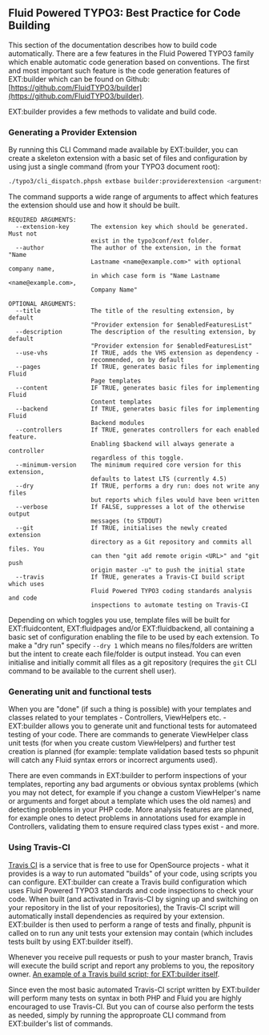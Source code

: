## Fluid Powered TYPO3: Best Practice for Code Building

This section of the documentation describes how to build code automatically. There are a few features in the Fluid Powered TYPO3
family which enable automatic code generation based on conventions. The first and most important such feature is the code
generation features of EXT:builder which can be found on Github: [https://github.com/FluidTYPO3/builder](https://github.com/FluidTYPO3/builder).

EXT:builder provides a few methods to validate and build code.

### Generating a Provider Extension

By running this CLI Command made available by EXT:builder, you can create a skeleton extension with a basic set of files and
configuration by using just a single command (from your TYPO3 document root):

```bash
./typo3/cli_dispatch.phpsh extbase builder:providerextension <arguments>
```

The command supports a wide range of arguments to affect which features the extension should use and how it should be built.

```plain
REQUIRED ARGUMENTS:
  --extension-key      The extension key which should be generated. Must not
                       exist in the typo3conf/ext folder.
  --author             The author of the extension, in the format "Name
                       Lastname <name@example.com>" with optional company name,
                       in which case form is "Name Lastname <name@example.com>,
                       Company Name"

OPTIONAL ARGUMENTS:
  --title              The title of the resulting extension, by default
                       "Provider extension for $enabledFeaturesList"
  --description        The description of the resulting extension, by default
                       "Provider extension for $enabledFeaturesList"
  --use-vhs            If TRUE, adds the VHS extension as dependency -
                       recommended, on by default
  --pages              If TRUE, generates basic files for implementing Fluid
                       Page templates
  --content            IF TRUE, generates basic files for implementing Fluid
                       Content templates
  --backend            If TRUE, generates basic files for implementing Fluid
                       Backend modules
  --controllers        If TRUE, generates controllers for each enabled feature.
                       Enabling $backend will always generate a controller
                       regardless of this toggle.
  --minimum-version    The minimum required core version for this extension,
                       defaults to latest LTS (currently 4.5)
  --dry                If TRUE, performs a dry run: does not write any files
                       but reports which files would have been written
  --verbose            If FALSE, suppresses a lot of the otherwise output
                       messages (to STDOUT)
  --git                If TRUE, initialises the newly created extension
                       directory as a Git repository and commits all files. You
                       can then "git add remote origin <URL>" and "git push
                       origin master -u" to push the initial state
  --travis             If TRUE, generates a Travis-CI build script which uses
                       Fluid Powered TYPO3 coding standards analysis and code
                       inspections to automate testing on Travis-CI
```

Depending on which toggles you use, template files will be built for EXT:fluidcontent, EXT:fluidpages and/or EXT:fluidbackend,
all containing a basic set of configuration enabling the file to be used by each extension. To make a "dry run" specify `--dry 1`
which means no files/folders are written but the intent to create each file/folder is output instead. You can even initialise
and initially commit all files as a git repository (requires the `git` CLI command to be available to the current shell user).

### Generating unit and functional tests

When you are "done" (if such a thing is possible) with your templates and classes related to your templates - Controllers,
ViewHelpers etc. - EXT:builder allows you to generate unit and functional tests for automateed testing of your code. There are
commands to generate ViewHelper class unit tests (for when you create custom ViewHelpers) and further test creation is planned
(for example: template validation based tests so phpunit will catch any Fluid syntax errors or incorrect arguments used).

There are even commands in EXT:builder to perform inspections of your templates, reporting any bad arguments or obvious syntax
problems (which you may not detect, for example if you change a custom ViewHelper's name or arguments and forget about a template
which uses the old names) and detecting problems in your PHP code. More analysis features are planned, for example ones to detect
problems in annotations used for example in Controllers, validating them to ensure required class types exist - and more.

### Using Travis-CI

[Travis CI](https://travis-ci.org/) is a service that is free to use for OpenSource projects - what it provides is a way to run
automated "builds" of your code, using scripts you can configure. EXT:builder can create a Travis build configuration which uses
Fluid Powered TYPO3 standards and code inspections to check your code. When built (and activated in Travis-CI by signing up and
switching on your repository in the list of your repositories), the Travis-CI script will automatically install dependencies as
required by your extension. EXT:builder is then used to perform a range of tests and finally, phpunit is called on to run any unit
tests your extension may contain (which includes tests built by using EXT:builder itself).

Whenever you receive pull requests or push to your master branch, Travis will execute the build script and report any problems to
you, the repository owner. [An example of a Travis build script; for EXT:builder itself](https://travis-ci.org/FluidTYPO3/builder).

Since even the most basic automated Travis-CI script written by EXT:builder will perform many tests on syntax in both PHP and
Fluid you are highly encouraged to use Travis-CI. But you can of course also perform the tests as needed, simply by running the
approproate CLI command from EXT:builder's list of commands.
